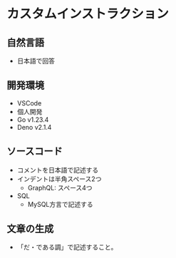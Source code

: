 # カスタムインストラクション

## 自然言語

- 日本語で回答

## 開発環境

- VSCode
- 個人開発
- Go v1.23.4
- Deno v2.1.4

## ソースコード

- コメントを日本語で記述する
- インデントは半角スペース2つ
  - GraphQL: スペース4つ
- SQL
  - MySQL方言で記述する

## 文章の生成

- 「だ・である調」で記述すること。
